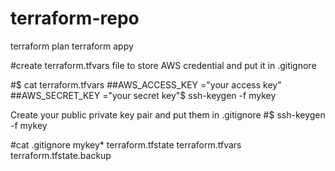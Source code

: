 # terraform-repo

terraform plan
terraform appy

#create terraform.tfvars file to store AWS credential and put it in .gitignore

#$ cat terraform.tfvars
##AWS_ACCESS_KEY ="your access key"
##AWS_SECRET_KEY ="your secret key"$ ssh-keygen -f mykey

Create your public private key pair and put them in .gitignore
#$ ssh-keygen -f mykey

#cat .gitignore
mykey*
terraform.tfstate
terraform.tfvars
terraform.tfstate.backup






